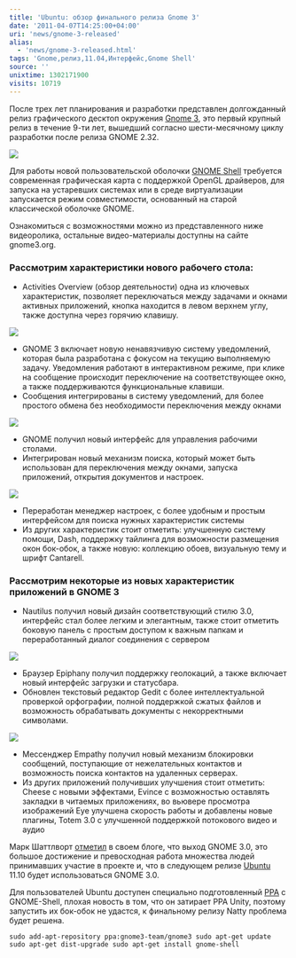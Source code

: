 ```yaml
---
title: 'Ubuntu: обзор финального релиза Gnome 3'
date: '2011-04-07T14:25:00+04:00'
uri: 'news/gnome-3-released'
alias: 
  - 'news/gnome-3-released.html'
tags: 'Gnome,релиз,11.04,Интерфейс,Gnome Shell'
source: ''
unixtime: 1302171900
visits: 10719
---
```

После трех лет планирования и разработки представлен долгожданный релиз графического десктоп окружения [Gnome 3](http://library.gnome.org/misc/release-notes/3.0/index.html), это первый крупный релиз в течение 9-ти лет, вышедший согласно шести-месячному циклу разработки после релиза GNOME 2.32.

[![](img/2011/04/07/14-00/gnome-3-0-5598402672-o.jpg)](img/2011/04/07/14-00/gnome-3-0-5598402672-o.jpg)

Для работы новой пользовательской оболочки [GNOME Shell](http://live.gnome.org/GnomeShell/Design/) требуется современная графическая карта с поддержкой OpenGL драйверов, для запуска на устаревших системах или в среде виртуализации запускается режим совместимости, основанный на старой классической оболочке GNOME.

Ознакомиться с возможностями можно из представленного ниже видеоролика, остальные видео-материалы доступны на сайте gnome3.org.

### Рассмотрим характеристики нового рабочего стола:

*   Activities Overview (обзор деятельности) одна из ключевых характеристик, позволяет переключаться между задачами и окнами активных приложений, кнопка находится в левом верхнем углу, также доступна через горячию клавишу.

[![](img/2011/04/07/14-00/overview-3-0-5598403676-o.jpg)](img/2011/04/07/14-00/overview-3-0-5598403676-o.jpg)

*   GNOME 3 включает новую ненавязчивую систему уведомлений, которая была разработана с фокусом на текущию выполняемую задачу. Уведомления работают в интерактивном режиме, при клике на сообщение происходит переключение на соответствующее окно, а также поддерживаются функциональные клавиши.
*   Сообщения интегрированы в систему уведомлений, для более простого обмена без необходимости переключения между окнами

[![](img/2011/04/07/14-00/chat-3-0-5598403168-o.jpg)](img/2011/04/07/14-00/chat-3-0-5598403168-o.jpg)

*   GNOME получил новый интерфейс для управления рабочими столами.
*   Интегрирован новый механизм поиска, который может быть использован для переключения между окнами, запуска приложений, открытия документов и настроек.

[![](img/2011/04/07/14-00/search-3-0-5598405122-o.jpg)](img/2011/04/07/14-00/search-3-0-5598405122-o.jpg)

*   Переработан менеджер настроек, с более удобным и простым интерфейсом для поиска нужных характеристик системы
*   Из других характеристик стоит отметить: улучшенную систему помощи, Dash, поддержку тайлинга для возможности размещения окон бок-обок, а также новую: коллекцию обоев, визуальную тему и шрифт Cantarell.

### Рассмотрим некоторые из новых характеристик приложений в GNOME 3

*   Nautilus получил новый дизайн соответствующий стилю 3.0, интерфейс стал более легким и элегантным, также стоит отметить боковую панель с простым доступом к важным папкам и переработанный диалог соединения с сервером

[![](img/2011/04/07/14-00/nautilus-3-0-5597824657-o.jpg)](img/2011/04/07/14-00/nautilus-3-0-5597824657-o.jpg)

*   Браузер Epiphany получил поддержку геолокаций, а также включает новый интерфейс загрузки и статусбара.
*   Обновлен текстовый редактор Gedit с более интеллектуальной проверкой орфографии, полной поддержкой сжатых файлов и возможность обрабатывать документы с некорректными символами.

[![](img/2011/04/07/14-00/gedit-3-0-5598404356-o.jpg)](img/2011/04/07/14-00/gedit-3-0-5598404356-o.jpg)

*   Мессенджер Empathy получил новый механизм блокировки сообщений, поступающие от нежелательных контактов и возможность поиска контактов на удаленных серверах.
*   Из других приложений получивших улучшения стоит отметить: Cheese с новыми эффектами, Evince с возможностью оставлять закладки в читаемых приложениях, во вьювере просмотра изображений Eye улучшена скорость работы и добавлены новые плагины, Totem 3.0 с улучшенной поддержкой потокового видео и аудио

Марк Шаттлворт [отметил](http://www.markshuttleworth.com/archives/669) в своем блоге, что выход GNOME 3.0, это большое достижение и превосходная работа множества людей принимавших участие в проекте и, что в следующем релизе [Ubuntu](ubuntu/) 11.10 будет использоваться GNOME 3.0.

Для пользователей Ubuntu доступен специально подготовленный [PPA](https://launchpad.net/~gnome3-team/+archive/gnome3) c GNOME-Shell, плохая новость в том, что он затирает PPA Unity, поэтому запустить их бок-обок не удастся, к финальному релизу Natty проблема будет решена.

```
sudo add-apt-repository ppa:gnome3-team/gnome3 sudo apt-get update sudo apt-get dist-upgrade sudo apt-get install gnome-shell
```
